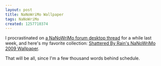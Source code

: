 ```yaml
---
layout: post
title: NaNoWriMo Wallpaper
tags: NaNoWriMo
created: 1257710374
---
```

I procrastinated on [a NaNoWriMo forum desktop thread](http://www.nanowrimo.org/eng/node/3263880) for a while last week, and here's my favorite collection:  [Shattered By Rain's NaNoWriMo 2009 Wallpaper](http://shatteredbyrain.110mb.com/).

That will be all, since I'm a few thousand words behind schedule.
